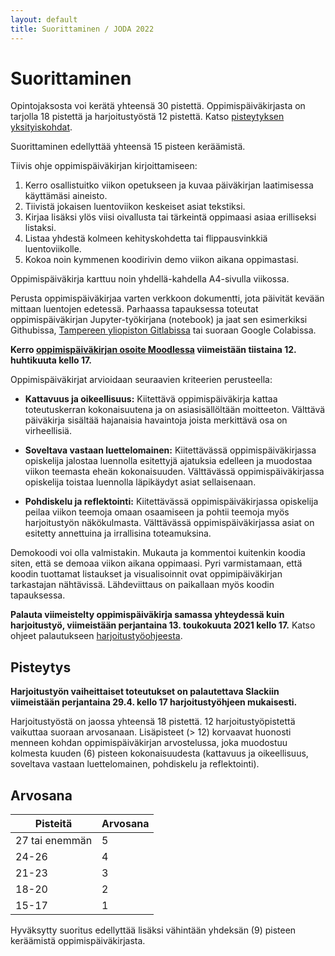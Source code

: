 ```yaml
---
layout: default
title: Suorittaminen / JODA 2022
---
```


<!--
### TODO:

* Varmista että kaikki suorittamiseen liittyvät päivämäärät ovat näkyvissä tässä dokumentissa. Nyt puuttuu tieto harjoitustyön vaiheiden päivämäärästä.
* Tästä dokumentista on syytä tehdä indeksisivu, josta käsin voi helposti siirtyä työstämään opintojakson suoritusvaatimuksia annetun aikataulun mukaisesti.**
-->

# Suorittaminen

Opintojaksosta voi kerätä yhteensä 30 pistettä.
Oppimispäiväkirjasta on tarjolla 18 pistettä ja
harjoitustyöstä 12 pistettä. Katso [pisteytyksen yksityiskohdat](#pisteytys).

Suorittaminen edellyttää yhteensä 15 pisteen keräämistä.

Tiivis ohje oppimispäiväkirjan kirjoittamiseen:

1. Kerro osallistuitko viikon opetukseen ja kuvaa päiväkirjan laatimisessa käyttämäsi aineisto.
2. Tiivistä jokaisen luentoviikon keskeiset asiat tekstiksi.
3. Kirjaa lisäksi ylös viisi oivallusta tai tärkeintä oppimaasi asiaa erilliseksi listaksi.
4. Listaa yhdestä kolmeen kehityskohdetta tai flippausvinkkiä luentoviikolle.
5. Kokoa noin kymmenen koodirivin demo viikon aikana oppimastasi. 

Oppimispäiväkirja karttuu noin yhdellä-kahdella A4-sivulla viikossa.

Perusta oppimispäiväkirjaa varten verkkoon dokumentti, jota päivität kevään mittaan luentojen edetessä. Parhaassa tapauksessa toteutat oppimispäiväkirjan Jupyter-työkirjana (notebook) ja jaat sen esimerkiksi Githubissa, [Tampereen yliopiston Gitlabissa](https://course-gitlab.tuni.fi/) tai suoraan Google Colabissa.

**Kerro [oppimispäiväkirjan osoite Moodlessa](https://moodle.tuni.fi/mod/assign/view.php?id=1628545) viimeistään tiistaina 12. huhtikuuta kello 17.**

Oppimispäiväkirjat arvioidaan seuraavien kriteerien perusteella:

* **Kattavuus ja oikeellisuus:** Kiitettävä oppimispäiväkirja kattaa toteutuskerran kokonaisuutena ja on asiasisällöltään moitteeton. Välttävä päiväkirja sisältää hajanaisia havaintoja joista merkittävä osa on virheellisiä.

* **Soveltava vastaan luettelomainen:** Kiitettävässä oppimispäiväkirjassa opiskelija jalostaa luennolla esitettyjä ajatuksia edelleen ja muodostaa viikon teemasta eheän kokonaisuuden. Välttävässä oppimispäiväkirjassa opiskelija toistaa luennolla läpikäydyt asiat sellaisenaan.

* **Pohdiskelu ja reflektointi:** Kiitettävässä oppimispäiväkirjassa opiskelija peilaa viikon teemoja omaan osaamiseen ja pohtii teemoja myös harjoitustyön näkökulmasta. Välttävässä oppimispäiväkirjassa asiat on esitetty annettuina ja irrallisina toteamuksina.

Demokoodi voi olla valmistakin. Mukauta ja kommentoi kuitenkin koodia siten, että se demoaa viikon aikana oppimaasi. Pyri varmistamaan, että koodin tuottamat listaukset ja visualisoinnit ovat oppimipäiväkirjan tarkastajan nähtävissä. Lähdeviittaus on paikallaan myös koodin tapauksessa.

**Palauta viimeistelty oppimispäiväkirja samassa yhteydessä kuin harjoitustyö, viimeistään perjantaina 13. toukokuuta 2021 kello 17.** Katso ohjeet palautukseen [harjoitustyöohjeesta](https://infotuni.github.io/joda2022/harjoitustyo/#loppuraportti).

## Pisteytys


**Harjoitustyön vaiheittaiset toteutukset on palautettava Slackiin viimeistään perjantaina 29.4. kello 17 harjoitustyöhjeen mukaisesti.**

Harjoitustyöstä on jaossa yhteensä 18 pistettä. 12 harjoitustyöpistettä vaikuttaa suoraan arvosanaan. Lisäpisteet (> 12) korvaavat huonosti menneen kohdan oppimispäiväkirjan arvostelussa, joka muodostuu kolmesta kuuden (6) pisteen kokonaisuudesta (kattavuus ja oikeellisuus, soveltava vastaan luettelomainen, pohdiskelu ja reflektointi).

## Arvosana

|Pisteitä        | Arvosana           |
| -------------  |-------------|
| 27 tai enemmän | 5 |
| 24-26          | 4      |
| 21-23          | 3      |
| 18-20          | 2      |
| 15-17          | 1      |

Hyväksytty suoritus edellyttää lisäksi vähintään yhdeksän (9) pisteen keräämistä oppimispäiväkirjasta.
